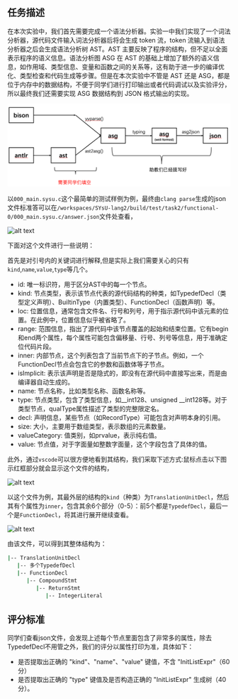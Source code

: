 ## 任务描述

在本次实验中，我们首先需要完成一个语法分析器。实验一中我们实现了一个词法分析器，源代码文件输入词法分析器后将会生成 token 流，token 流输入到语法分析器之后会生成语法分析树 AST。AST 主要反映了程序的结构，但不足以全面表示程序的语义信息。语法分析图 ASG 在 AST 的基础上增加了额外的语义信息，如作用域、类型信息、变量和函数之间的关系等，这有助于进一步的编译优化、类型检查和代码生成等步骤。但是在本次实验中不管是 AST 还是 ASG，都是位于内存中的数据结构，不便于同学们进行打印输出或者代码调试以及实验评分，所以最终我们还需要实现 ASG 数据结构到 JSON 格式输出的实现。

![实验二总览](../images/task2_antlr/lab2_overview.jpg)

以`000_main.sysu.c`这个最简单的测试样例为例，最终由`clang parse`生成的json文件标准答可以在`/workspaces/SYsU-lang2/build/test/task2/functional-0/000_main.sysu.c/answer.json`文件处查看，

![alt text](../images/bison/task2-answer.png)

下面对这个文件进行一些说明：

首先是对引号内的关键词进行解释,但是实际上我们需要关心的只有`kind`,`name`,`value`,`type`等几个。

- id: 唯一标识符，用于区分AST中的每一个节点。
- kind: 节点类型，表示该节点代表的源代码结构的种类，如TypedefDecl（类型定义声明）、BuiltinType（内置类型）、FunctionDecl（函数声明）等。
- loc: 位置信息，通常包含文件名、行号和列号，用于指示源代码中该元素的位置。在此例中，位置信息似乎被省略了。
- range: 范围信息，指出了源代码中该节点覆盖的起始和结束位置。它有begin和end两个属性，每个属性可能包含偏移量、行号、列号等信息，用于准确定位代码片段。
- inner: 内部节点，这个列表包含了当前节点下的子节点。例如，一个FunctionDecl节点会包含它的参数和函数体等子节点。
- isImplicit: 表示该声明是否是隐式的，即没有在源代码中直接写出来，而是由编译器自动生成的。
- name: 节点名称，比如类型名称、函数名称等。
- type: 节点类型，包含了类型信息，如__int128、unsigned __int128等。对于类型节点，qualType属性描述了类型的完整限定名。
- decl: 声明信息，某些节点（如RecordType）可能包含对声明本身的引用。
- size: 大小，主要用于数组类型，表示数组的元素数量。
- valueCategory: 值类别，如prvalue，表示纯右值。
- value: 节点值，对于字面量如整数字面量，这个字段包含了具体的值。


此外，通过`vscode`可以很方便地看到其结构，我们采取下述方式:鼠标点击以下图示红框部分就会显示这个文件的结构，

![alt text](../images/bison/task2-json.png)

以这个文件为例，其最外层的结构的`kind`（种类）为`TranslationUnitDecl`，然后其有个属性为`inner`，包含其余6个部分（0-5）：前5个都是`TypedefDecl`，最后一个是`FunctionDecl`，将其进行展开继续查看。

![alt text](../images/bison/task2-answer-exam.png)

由该文件，可以得到其整体结构为：
```bash
|-- TranslationUnitDecl
   |-- 多个TypedefDecl
   |-- FunctionDecl
      |-- CompoundStmt
         |-- ReturnStmt
            |-- IntegerLiteral
```


## 评分标准
同学们查看json文件，会发现上述每个节点里面包含了非常多的属性，除去TypedefDecl不用管之外，我们的评分以属性打印为准，具体如下：
- 是否提取出正确的 "kind"、"name"、"value" 键值，不含 "InitListExpr"（60 分）
- 是否提取出正确的 "type" 键值及是否构造正确的 "InitListExpr" 生成树（40 分）。